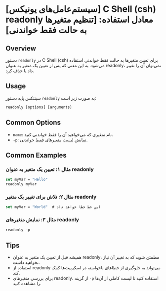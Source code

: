 # [سیستم‌عامل‌های یونیکس] C Shell (csh) readonly معادل استفاده: [تنظیم متغیرها به حالت فقط خواندنی]

## Overview
دستور `readonly` در C Shell (csh) برای تعیین متغیرها به حالت فقط خواندنی استفاده می‌شود. به این معنی که پس از تعیین یک متغیر به عنوان readonly، نمی‌توان آن را تغییر داد یا حذف کرد.

## Usage
سینتکس پایه دستور `readonly` به صورت زیر است:

```csh
readonly [options] [arguments]
```

## Common Options
- `name`: نام متغیری که می‌خواهید آن را فقط خواندنی کنید.
- `-p`: نمایش لیست متغیرهای فقط خواندنی.

## Common Examples
### مثال ۱: تعیین یک متغیر به عنوان readonly
```csh
set myVar = "Hello"
readonly myVar
```

### مثال ۲: تلاش برای تغییر یک متغیر readonly
```csh
set myVar = "World"  # این خط خطا خواهد داد
```

### مثال ۳: نمایش متغیرهای readonly
```csh
readonly -p
```

## Tips
- همیشه قبل از تعیین یک متغیر به عنوان readonly، مطمئن شوید که به تغییر آن نیاز نخواهید داشت.
- استفاده از readonly می‌تواند به جلوگیری از خطاهای ناخواسته در اسکریپت‌ها کمک کند.
- برای بررسی متغیرهای readonly، از گزینه `-p` استفاده کنید تا لیست کاملی از آن‌ها را مشاهده کنید.